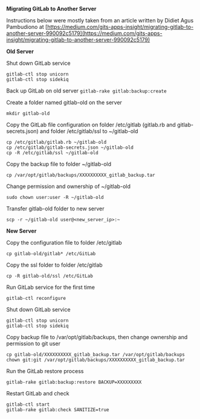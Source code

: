 **Migrating GitLab to Another Server**

Instructions below were mostly taken from an article written by Didiet Agus Pambudiono
at [https://medium.com/gits-apps-insight/migrating-gitlab-to-another-server-990092c5179](https://medium.com/gits-apps-insight/migrating-gitlab-to-another-server-990092c5179)

**Old Server**

Shut down GitLab service
```
gitlab-ctl stop unicorn
gitlab-ctl stop sidekiq
```

Back up GitLab on old server
`gitlab-rake gitlab:backup:create`

Create a folder named gitlab-old on the server

`mkdir gitlab-old`

Copy the GitLab file configuration on folder /etc/gitlab (gitlab.rb and gitlab-secrets.json) and folder /etc/gitlab/ssl to ~/gitlab-old
```
cp /etc/gitlab/gitlab.rb ~/gitlab-old
cp /etc/gitlab/gitlab-secrets.json ~/gitlab-old
cp -R /etc/gitlab/ssl ~/gitlab-old
```


Copy the backup file to folder ~/gitlab-old

`cp /var/opt/gitlab/backups/XXXXXXXXXX_gitlab_backup.tar`

Change permission and ownership of ~/gitlab-old

`sudo chown user:user -R ~/gitlab-old`

Transfer gitlab-old folder to new server

`scp -r ~/gitlab-old user@<new_server_ip>:~`

**New Server**

Copy the configuration file to folder /etc/gitlab

`cp gitlab-old/gitlab* /etc/GitLab`

Copy the ssl folder to folder /etc/gitlab

`cp -R gitlab-old/ssl /etc/GitLab`

Run GitLab service for the first time

`gitlab-ctl reconfigure`

Shut down GitLab service
```
gitlab-ctl stop unicorn
gitlab-ctl stop sidekiq
```


Copy backup file to /var/opt/gitlab/backups, then change ownership and permission to git user
```
cp gitlab-old/XXXXXXXXXX_gitlab_backup.tar /var/opt/gitlab/backups
chown git:git /var/opt/gitlab/backups/XXXXXXXXXX_gitlab_backup.tar
```


Run the GitLab restore process

`gitlab-rake gitlab:backup:restore BACKUP=XXXXXXXXX`

Restart GitLab and check
```
gitlab-ctl start
gitlab-rake gitlab:check SANITIZE=true
```

